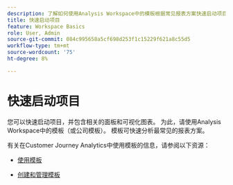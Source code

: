 ```yaml
---
description: 了解如何使用Analysis Workspace中的模板根据常见报表方案快速启动项目。
title: 快速启动项目
feature: Workspace Basics
role: User, Admin
source-git-commit: 084c995658a5cf698d253f1c15229f621a8c55d5
workflow-type: tm+mt
source-wordcount: '75'
ht-degree: 8%

---
```


# 快速启动项目

您可以快速启动项目，并包含相关的面板和可视化图表。 为此，请使用Analysis Workspace中的模板（或公司模板）。 模板可快速分析最常见的报表方案。

有关在Customer Journey Analytics中使用模板的信息，请参阅以下资源：

* [使用模板](/help/analysis-workspace/templates/use-templates.md)

* [创建和管理模板](/help/analysis-workspace/templates/create-templates.md)

